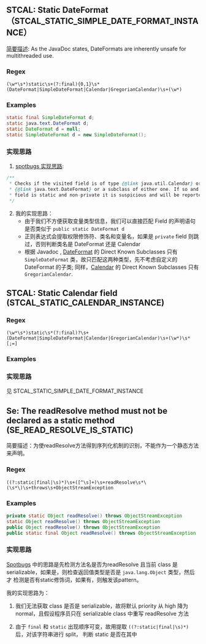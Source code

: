 ## STCAL: Static DateFormat（STCAL_STATIC_SIMPLE_DATE_FORMAT_INSTANCE）
[简要描述](https://spotbugs.readthedocs.io/en/stable/bugDescriptions.html#stcal-static-dateformat-stcal-static-simple-date-format-instance):
As the JavaDoc states, DateFormats are inherently unsafe for multithreaded use. 
### Regex
```regexp
(\w*\s*)static\s+(?:final){0,1}\s*(DateFormat|SimpleDateFormat|Calendar|GregorianCalendar)\s+(\w*)
```
### Examples
```java
static final SimpleDateFormat d;
static java.text.DateFormat d; 
static DateFormat d = null;
static SimpleDateFormat d = new SimpleDateFormat();
```
### 实现思路
1. [spotbugs 实现思路](https://github.com/spotbugs/spotbugs/blob/07bf864b83083c467e29f1b2de58a2cf5aa5c0d6/spotbugs/src/main/java/edu/umd/cs/findbugs/detect/StaticCalendarDetector.java#L196): 
```java
/**
 * Checks if the visited field is of type {@link java.util.Calendar} or
 * {@link java.text.DateFormat} or a subclass of either one. If so and the
 * field is static and non-private it is suspicious and will be reported.
 */
```
2. 我的实现思路： 
	- 由于我们不方便获取变量类型信息，我们可以直接匹配 Field 的声明语句是否类似于 `public static DateFormat d`
	- 正则表达式会提取权限修饰符、类名和变量名，如果是 `private` field 则跳过，否则判断类名是 DateFormat 还是 Calendar
	- 根据 Javadoc , [DateFormat](https://docs.oracle.com/javase/8/docs/api/java/text/DateFormat.html) 的 Direct Known Subclasses 只有 `SimpleDateFormat` 类，故只匹配这两种类型，先不考虑自定义的 DateFormat 的子类; 同样，[Calendar](https://docs.oracle.com/javase/8/docs/api/java/util/Calendar.html) 的 Direct Known Subclasses 只有 `GregorianCalendar`.
## STCAL: Static Calendar field (STCAL_STATIC_CALENDAR_INSTANCE)
### Regex
```regexp
(\w*\s*)static\s*(?:final)?\s+(DateFormat|SimpleDateFormat|Calendar|GregorianCalendar)\s+(\w*)\s*[;=]
```
### Examples
### 实现思路
见 STCAL_STATIC_SIMPLE_DATE_FORMAT_INSTANCE

## Se: The readResolve method must not be declared as a static method (SE_READ_RESOLVE_IS_STATIC)
简要描述：为使readResolve方法得到序列化机制的识别，不能作为一个静态方法来声明。

### Regex
```regexp
((?:static|final|\s)*)\s+([^\s]+)\s+readResolve\s*\(\s*\)\s+throws\s+ObjectStreamException
```
### Examples
```java
private static Object readResolve() throws ObjectStreamException 
static Object readResolve() throws ObjectStreamException
public Object readResolve() throws ObjectStreamException
public static final Object readResolve() throws ObjectStreamException
```
### 实现思路
[Spotbugs](https://github.com/spotbugs/spotbugs/blob/07bf864b83083c467e29f1b2de58a2cf5aa5c0d6/spotbugs/src/main/java/edu/umd/cs/findbugs/detect/SerializableIdiom.java)
中的思路是先检测方法名是否为readResolve 且当前 class 是 serializable，如果是，则检查返回值类型是否是 `java.lang.Object` 类型，然后才
检测是否有static修饰词，如果有，则触发该pattern。

我的实现思路为：

1. 我们无法获取 class 是否是 serializable，故将默认 priority 从 high 降为 normal，且假设程序员只在 serializable class 中重写 readResolve 方法

2. 由于 `final` 和 `static` 出现顺序可变，故用提取 `((?:static|final|\s)*)` 后，对该字符串进行 split， 判断 static 是否在其中

